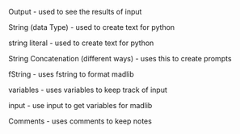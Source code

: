 Output - used to see the results of input

String (data Type) - used to create text for python

string literal - used to create text for python

String Concatenation (different ways) - uses this to create prompts

fString - uses fstring to format madlib

variables - uses variables to keep track of input

input - use input to get variables for madlib

Comments - uses comments to keep notes